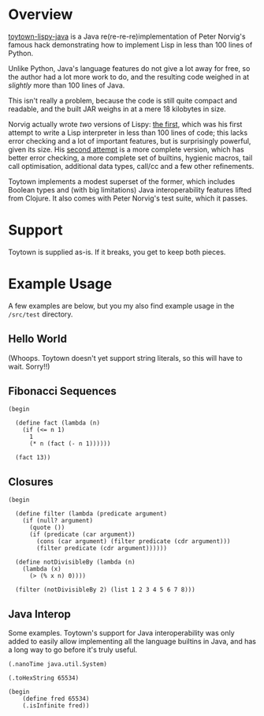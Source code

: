 Overview
========

[toytown-lispy-java][1] is a Java re(re-re-re)implementation of Peter Norvig's 
famous hack demonstrating how to implement Lisp in less than 100 lines of 
Python. 

Unlike Python, Java's language features do not give a lot away for free, so
the author had a lot more work to do, and the resulting code weighed in at 
_slightly_ more than 100 lines of Java. 

This isn't really a problem, because the code is still quite compact and 
readable, and the built JAR weighs in at a mere 18 kilobytes in size.  

Norvig actually wrote _two_ versions of Lispy: [the first][2], which was his
first attempt to write a Lisp interpreter in less than 100 lines of code; this
lacks error checking and a lot of important features, but is surprisingly
powerful, given its size.  His [second attempt][3] is a more complete version,
which has better error checking, a more complete set of builtins, hygienic
macros, tail call optimisation, additional data types, call/cc and a few other
refinements.

Toytown implements a modest superset of the former, which includes Boolean
types and (with big limitations) Java interoperability features lifted from 
Clojure.  It also comes with Peter Norvig's test suite, which it passes.


Support
=======

Toytown is supplied as-is.  If it breaks, you get to keep both pieces.


Example Usage
=============

A few examples are below, but you my also find example usage in the 
`/src/test` directory.


Hello World
-----------

(Whoops.  Toytown doesn't yet support string literals, so this will have to
wait. Sorry!!)


Fibonacci Sequences
-------------------

    (begin 
    
      (define fact (lambda (n) 
        (if (<= n 1) 
          1 
          (* n (fact (- n 1))))))
          
      (fact 13))


Closures
--------

    (begin
                  
      (define filter (lambda (predicate argument)
        (if (null? argument)
          (quote ())
          (if (predicate (car argument))
            (cons (car argument) (filter predicate (cdr argument)))
            (filter predicate (cdr argument))))))

      (define notDivisibleBy (lambda (n)
        (lambda (x)
          (> (% x n) 0))))

      (filter (notDivisibleBy 2) (list 1 2 3 4 5 6 7 8)))
      
      
Java Interop
------------

Some examples.  Toytown's support for Java interoperability was only added to
easily allow implementing all the language builtins in Java, and has a long
way to go before it's truly useful.


    (.nanoTime java.util.System)
    
    (.toHexString 65534)

    (begin
        (define fred 65534)
        (.isInfinite fred))


[1]: https://github.com/benfowler/toytown-lispy-java
[2]: http://norvig.com/lispy.html
[3]: http://norvig.com/lispy2.html
